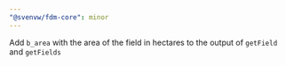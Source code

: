 ```yaml
---
"@svenvw/fdm-core": minor
---
```


Add `b_area` with the area of the field in hectares to the output of `getField` and `getFields`
